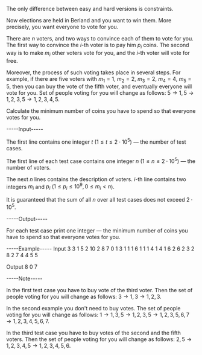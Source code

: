 The only difference between easy and hard versions is constraints.

Now elections are held in Berland and you want to win them. More precisely, you want everyone to vote for you.

There are $n$ voters, and two ways to convince each of them to vote for you. The first way to convince the $i$-th voter is to pay him $p_i$ coins. The second way is to make $m_i$ other voters vote for you, and the $i$-th voter will vote for free.

Moreover, the process of such voting takes place in several steps. For example, if there are five voters with $m_1 = 1$, $m_2 = 2$, $m_3 = 2$, $m_4 = 4$, $m_5 = 5$, then you can buy the vote of the fifth voter, and eventually everyone will vote for you. Set of people voting for you will change as follows: ${5} \rightarrow {1, 5} \rightarrow {1, 2, 3, 5} \rightarrow {1, 2, 3, 4, 5}$.

Calculate the minimum number of coins you have to spend so that everyone votes for you.


-----Input-----

The first line contains one integer $t$ ($1 \le t \le 2 \cdot 10^5$) — the number of test cases.

The first line of each test case contains one integer $n$ ($1 \le n \le 2 \cdot 10^5$) — the number of voters.

The next $n$ lines contains the description of voters. $i$-th line contains two integers $m_i$ and $p_i$ ($1 \le p_i \le 10^9, 0 \le m_i < n$).

It is guaranteed that the sum of all $n$ over all test cases does not exceed $2 \cdot 10^5$.


-----Output-----

For each test case print one integer — the minimum number of coins you have to spend so that everyone votes for you.


-----Example-----
Input
3
3
1 5
2 10
2 8
7
0 1
3 1
1 1
6 1
1 1
4 1
4 1
6
2 6
2 3
2 8
2 7
4 4
5 5

Output
8
0
7



-----Note-----

In the first test case you have to buy vote of the third voter. Then the set of people voting for you will change as follows: ${3} \rightarrow {1, 3} \rightarrow {1, 2, 3}$.

In the second example you don't need to buy votes. The set of people voting for you will change as follows: ${1} \rightarrow {1, 3, 5} \rightarrow {1, 2, 3, 5} \rightarrow {1, 2, 3, 5, 6, 7} \rightarrow {1, 2, 3, 4, 5, 6, 7}$.

In the third test case you have to buy votes of the second and the fifth voters. Then the set of people voting for you will change as follows: ${2, 5} \rightarrow {1, 2, 3, 4, 5} \rightarrow {1, 2, 3, 4, 5, 6}$.
